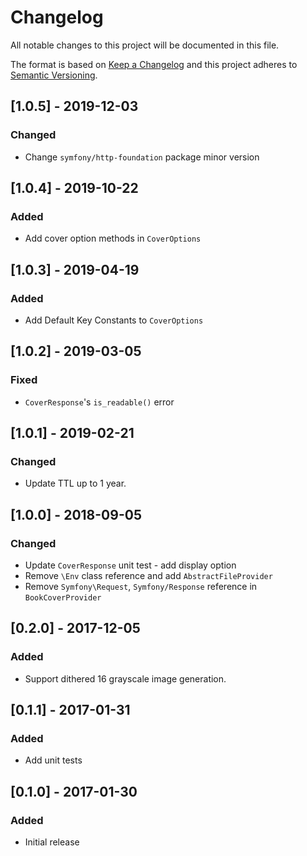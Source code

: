 # Changelog
All notable changes to this project will be documented in this file.

The format is based on [Keep a Changelog](http://keepachangelog.com/en/1.0.0/)
and this project adheres to [Semantic Versioning](http://semver.org/spec/v2.0.0.html).

## [1.0.5] - 2019-12-03
### Changed
- Change `symfony/http-foundation` package minor version

## [1.0.4] - 2019-10-22
### Added
- Add cover option methods in `CoverOptions`

## [1.0.3] - 2019-04-19
### Added
- Add Default Key Constants to `CoverOptions`

## [1.0.2] - 2019-03-05
### Fixed
- `CoverResponse`'s `is_readable()` error

## [1.0.1] - 2019-02-21
### Changed
- Update TTL up to 1 year.

## [1.0.0] - 2018-09-05
### Changed
- Update `CoverResponse` unit test  - add display option
- Remove `\Env` class reference and add `AbstractFileProvider`
- Remove `Symfony\Request`, `Symfony/Response` reference in `BookCoverProvider`

## [0.2.0] - 2017-12-05
### Added
- Support dithered 16 grayscale image generation.

## [0.1.1] - 2017-01-31
### Added
- Add unit tests

## [0.1.0] - 2017-01-30
### Added
- Initial release 

